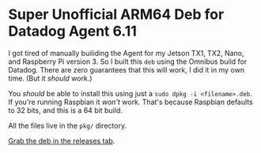 # Super Unofficial ARM64 Deb for Datadog Agent 6.11

I got tired of manually builiding the Agent for my Jetson TX1, TX2, Nano, and Raspberry Pi version 3. So I built this `deb` using the Omnibus build for Datadog. There are zero guarantees that this will work, I did it in my own time. (But it _should_ work.)

You _should_ be able to install this using just a `sudo dpkg -i <filename>.deb`. If you're running Raspbian it _won't_ work. That's because Raspbian defaults to 32 bits, and this is a 64 bit build.

All the files live in the `pkg/` directory.

[Grab the deb in the releases tab](https://github.com/burningion/super-unofficial-arm64-datadog/releases/tag/6.11).
